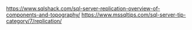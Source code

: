 https://www.sqlshack.com/sql-server-replication-overview-of-components-and-topography/
https://www.mssqltips.com/sql-server-tip-category/7/replication/